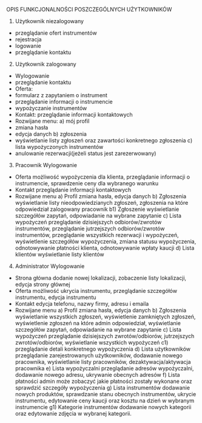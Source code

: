 OPIS FUNKCJONALNOŚCI POSZCZEGÓLNYCH UŻYTKOWNIKÓW
1. Użytkownik niezalogowany 
- przeglądanie ofert instrumentów
- rejestracja
- logowanie
- przeglądanie kontaktu

2. Użytkownik zalogowany 
- Wylogowanie 
- przeglądanie kontaktu
- Oferta:
- formularz z zapytaniem o instrument 
- przeglądanie informacji o instrumencie 
- wypożyczanie instrumentów
- Kontakt:
przeglądanie informacji kontaktowych
- Rozwijane menu:
a) mój profil 
- zmiana hasła
- edycja danych
b) zgłoszenia 
- wyświetlanie listy zgłoszeń oraz zawartości konkretnego zgłoszenia
c) lista wypożyczonych instrumentów
- anulowanie rezerwacji(jeżeli status jest zarezerwowany) 

3. Pracownik
Wylogowanie
- Oferta
możliwość wypożyczenia dla klienta, przeglądanie informacji o instrumencie, sprawdzenie ceny dla wybranego warunku
- Kontakt
przeglądanie informacji kontaktowych
- Rozwijane menu
a) Profil 
zmiana hasła, edycja danych
b) Zgłoszenia 
wyświetlanie listy nieodpowiedzianych zgłoszeń, zgłoszenia na które odpowiedział zalogowany pracownik
b1) Zgłoszenie 
wyświetlanie szczegółów zapytań, odpowiadanie na wybrane zapytanie
c) Lista wypożyczeń 
przeglądanie dzisiejszych odbiorów/zwrotów instrumentów, przeglądanie jutrzejszych odbiorów/zwrotów instrumentów, przeglądanie wszystkich rezerwacji i wypożyczeń, wyświetlenie szczegółów wypożyczenia, zmiana statusu wypożyczenia, odnotowywanie płatności klienta, odnotowywanie wpłaty kaucji
d) Lista klientów 
wyświetlanie listy klientów

4. Administrator 
Wylogowanie
- Strona główna
dodanie nowej lokalizacji, zobaczenie listy lokalizacji, edycja strony głównej 
- Oferta 
możliwość ukrycia instrumentu, przeglądanie szczegółów instrumentu, edycja instrumentu
- Kontakt 
edycja telefonu, nazwy firmy, adresu i emaila
- Rozwijane menu
a) Profil 
zmiana hasła, edycja danych
b) Zgłoszenia 
wyświetlanie wszystkich zgłoszeń, wyświetlenie zamkniętych zgłoszeń, wyświetlenie zgłoszeń na które admin odpowiedział, wyświetlanie szczegółów zapytań, odpowiadanie na wybrane zapytanie
c) Lista wypożyczeń 
przeglądanie dzisiejszych zwrotów/odbiorów, jutrzejszych zwrotów/odbiorów, wyświetlanie wszystkich wypożyczeń
c1) przeglądanie detali konkretnego wypożyczenia
d) Lista użytkowników 
przeglądanie zarejestrowanych użytkowników, dodawanie nowego pracownika, wyświetlanie listy pracowników, dezaktywacja/aktywacja pracownika
e) Lista wypożyczalni 
przeglądanie adresów wypożyczalni, dodawanie nowego adresu, ukrywanie obecnych adresów
f) Lista płatności 
admin może zobaczyć jakie płatności zostały wykonane oraz sprawdzić szczegóły wypożyczenia
g) Lista instrumentów 
dodawanie nowych produktów, sprawdzanie stanu obecnych instrumentów, ukrycie instrumentu, edytowanie ceny kaucji oraz kosztu na dzień w wybranym instrumencie
g1) Kategorie instrumentów 
dodawanie nowych kategorii oraz edytowanie zdjęcia w wybranej kategorii.
